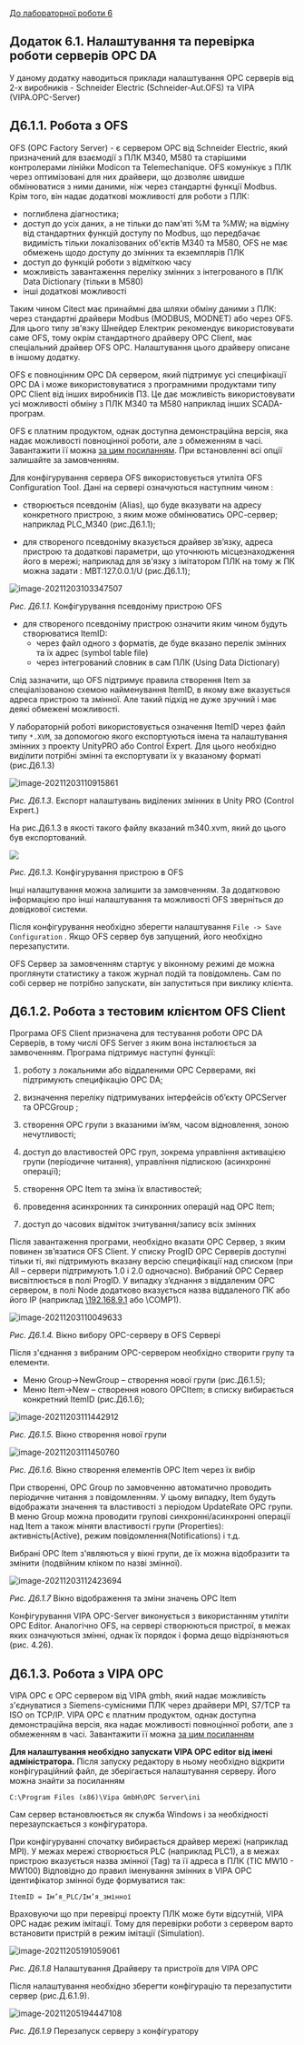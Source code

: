 [До лабораторної роботи 6](lab6.md)

## Додаток 6.1. Налаштування та перевірка роботи серверів OPC DA 

У даному додатку наводиться приклади налаштування OPC серверів від 2-х виробників - Schneider Electric (Schneider-Aut.OFS) та VIPA (VIPA.OPC-Server)

## Д6.1.1. Робота з OFS

OFS (OPC Factory Server) - є сервером OPC від Schneider Electric, який призначений для взаємодії з ПЛК M340, M580 та старішими контролерами лінійки Modicon та Telemechanique. OFS комунікує з ПЛК через оптимізовані для них драйвери, що дозволяє швидше обмінюватися з ними даними, ніж через стандартні функції Modbus. Крім того, він надає додаткові можливості для роботи з ПЛК:

- поглиблена діагностика;
- доступ до усіх даних, а не тільки до пам'яті %M та %MW; на відміну від стандартних функцій доступу по Modbus, що передбачає видимість тільки локалізованих об'єктів M340 та M580, OFS не має обмежень щодо доступу до змінних та екземплярів ПЛК
- доступ до функцій роботи з відміткою часу
- можливість завантаження переліку змінних з інтегрованого в ПЛК Data Dictionary (тільки в M580) 
- інші додаткові можливості       

Таким чином Citect має принаймні два шляхи обміну даними з ПЛК: через стандартні драйвери Modbus (MODBUS, MODNET) або через OFS. Для цього типу зв'язку Шнейдер Електрик рекомендує використовувати саме OFS, тому окрім стандартного драйверу OPC Client, має спеціальний драйвер OFS OPC. Налаштування цього драйверу описане в іншому додатку. 

OFS є повноцінним OPC DA сервером, який підтримує усі специфікації OPC DA і може використовуватися з програмними продуктами типу OPC Client від інших виробників ПЗ. Це дає можливість використовувати усі можливості обміну з ПЛК M340 та M580 наприклад інших SCADA-програм.   

OFS є платним продуктом, однак доступна демонстраційна версія, яка надає можливості повноцінної роботи, але з обмеженням в часі. Завантажити її можна [за цим посиланням](https://www.se.com/ww/en/download/document/OFS_V_3_62_3303_SP1/). При встановленні всі опції залишайте за замовченням.

Для конфігурування сервера OFS використовується утиліта OFS Configuration Tool. Дані на сервері означуються наступним чином :

- створюється псевдонім (Alias), що буде вказувати на адресу конкретного пристрою, з яким може обмінюватись ОРС-сервер; наприклад PLC_M340 (рис.Д6.1.1);

- для створеного псевдоніму вказується драйвер зв’язку, адреса пристрою та додаткові параметри, що уточнюють місцезнаходження його в мережі; наприклад для зв'язку з імітатором ПЛК на тому ж ПК можна задати : MBT:127.0.0.1/U (рис.Д6.1.1);

![image-20211203103347507](media6/image-20211203102929182.png)

*Рис. Д6.1.1.* Конфігурування псевдоніму пристрою ОFS

- для створеного псевдоніму пристрою означити яким чином будуть створюватися ItemID: 
  - через файл одного з форматів, де буде вказано перелік змінних та їх адрес (symbol table file)
  - через інтегрований словник в сам ПЛК (Using Data Dictionary)  

Слід зазначити, що OFS підтримує правила створення Item за спеціалізованою схемою найменування ItemID, в якому вже вказується адреса пристрою та змінної. Але такий підхід не дуже зручний і має деякі  обмежені можливості. 

У лабораторній роботі використовується означення ItemID через файл типу `*.XVM`, за допомогою якого експортуються імена та налаштування змінних з проекту UnityPRO або Control Expert. Для цього необхідно виділити потрібні змінні та експортувати їх у вказаному форматі (рис.Д6.1.3)  

![image-20211203110915861](media6/image-20211203110915861.png)

  *Рис. Д6.1.3*. Експорт налаштувань виділених змінних в Unity PRO (Control Expert.) 

На рис.Д6.1.3 в якості такого файлу вказаний m340.xvm, який до цього був експортований.

![](media6/image-20211203104932287.png)

  *Рис. Д6.1.3.* Конфігурування пристрою в ОFS

Інші налаштування можна залишити за замовченням. За додатковою інформацією про інші налаштування та можливості OFS зверніться до довідкової системи.

Після конфігурування необхідно зберегти налаштування `File -> Save Configuration` . Якщо OFS сервер був запущений, його необхідно перезапустити. 

OFS Сервер за замовченням стартує у віконному режимі де можна проглянути статистику а також журнал подій та повідомлень. Сам по собі сервер не потрібно запускати, він запуститься при виклику клієнта.  

## Д6.1.2. Робота з тестовим клієнтом OFS Client

Програма OFS Client призначена для тестування роботи OPC DA Серверів, в тому числі OFS Server з яким вона інсталюється за замвоченням. Програма підтримує наступні функції:

1. роботу з локальними або віддаленими ОРС Серверами, які підтримують специфікацію OPC DA;

2. визначення переліку підтримуваних інтерфейсів об’єкту OPCServer та OPCGroup ;

3. створення OPC групи з вказаними ім’ям, часом відновлення, зоною нечутливості;

4. доступ до властивостей ОРС груп, зокрема управління активацією групи (періодичне читання), управління підпискою (асинхронні операції);

5. створення OPC Item та зміна їх властивостей;

6. проведення асинхронних та синхронних операцій над OPC Item; 

7. доступ до часових відміток зчитування/запису всіх змінних

Після завантаження програми, необхідно вказати ОРС Сервер, з яким повинен зв’язатися OFS Client. У списку ProgID ОРС Серверів доступні тільки ті, які підтримують вказану версію специфікації над списком (при All – сервери підтримують 1.0 і 2.0 одночасно). Вибраний ОРС Сервер висвітлюється в полі ProgID. У випадку з’єднання з віддаленим ОРС сервером, в полі Node додатково вказується назва віддаленого ПК або його IP (наприклад [\\192.168.9.1](file:///\\192.168.9.1) або \\COMP1). 

![image-20211203110049633](media6/image-20211203110049633.png)

  *Рис. Д6.1.4.* Вікно вибору OPC-серверу в ОFS Сервері

Після з'єднання з вибраним OPC-сервером необхідно створити групу та елементи.

- Меню Group->NewGroup – створення нової групи (рис.Д6.1.5);
- Меню Item->New – створення нового OPCItem; в списку вибирається конкретний ItemID (рис.Д6.1.6);

![image-20211203111442912](media6/image-20211203111442912.png)

  *Рис. Д6.1.5.* Вікно створення нової групи

![image-20211203111450760](media6/image-20211203111450760.png)

  *Рис. Д6.1.6.* Вікно створення елементів OPC Item через їх вибір

При створенні, ОРС Group по замовченню автоматично проводить періодичне читання з повідомленням. У цьому випадку, Item будуть відображати значення та властивості з періодом UpdateRate OPC групи. В меню Group можна проводити групові синхронні/асинхронні операції над Item а також міняти властивості групи (Properties): активність(Active), режим повідомлення(Notifications) і т.д. 

Вибрані OPC Item з'являються у вікні групи, де їх можна відобразити та змінити (подвійним кліком по назві змінної).

![image-20211203112423694](media6/image-20211203112423694.png)

  *Рис. Д6.1.7* Вікно відображення та зміни значень OPC Item

Конфігурування VIPA OPC-Server виконується з використанням утиліти OPC Editor. Аналогічно OFS, на сервері створюються пристрої, в межах яких означуються змінні, однак їх порядок і форма дещо відрізняються (рис. 4.26).

## Д6.1.3. Робота з VIPA OPC

VIPA OPC є OPC сервером від VIPA gmbh, який надає можливість з'єднуватися з Siemens-сумісними ПЛК через драйвери MPI, S7/TCP та ISO on TCP/IP. VIPA OPC є платним продуктом, однак доступна демонстраційна версія, яка надає можливості повноцінної роботи, але з обмеженням в часі. Завантажити її можна [за цим посиланням](https://vipa.com.ua/support/downloads/software.html) 

**Для налаштування необхідно запускати VIPA OPC editor від імені адміністратора.** Після запуску редактору в ньому необхідно відкрити конфігураційний файл, де зберігається налаштування серверу. Його можна знайти за посиланням  

`C:\Program Files (x86)\Vipa GmbH\OPC Server\ini` 

Сам сервер встановлюється як служба Windows і за необхідності перезаупскається з конфігуратора.

При конфігуруванні спочатку вибирається драйвер мережі (наприклад MPI). У межах мережі створюється PLC (наприклад PLC1), а в межах пристрою вказується назва змінної (Tag) та її адреса в ПЛК (TIC MW10 - MW100) Відповідно до правил іменування змінних в VIPA OPC ідентифікатор змінної буде формуватися так: 

```
ItemID = Ім’я_PLC/Ім’я_змінної
```

Враховуючи що при перевірці проекту ПЛК може бути відсутній, VIPA OPC надає режим імітації. Тому для перевірки роботи з сервером варто встановити пристрій в режим імітації (Simulation).

 ![image-20211205191059061](media6/image-20211205191059061.png)

  *Рис. Д6.1.8* Налаштування Драйверу та пристроїв для VIPA OPC 

Після налаштування необхідно зберегти конфігурацію та перезапустити сервер (рис.Д.6.1.9).

![image-20211205194447108](media6/image-20211205194447108.png)

  *Рис. Д6.1.9* Перезапуск серверу з конфігуратору 

